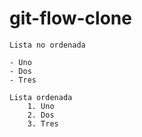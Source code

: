 # git-flow-clone

    Lista no ordenada

    - Uno
    - Dos
    - Tres

    Lista ordenada 
        1. Uno
        2. Dos
        3. Tres